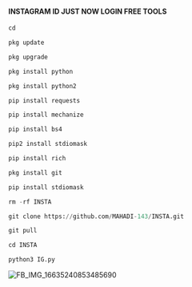 #### INSTAGRAM ID JUST NOW LOGIN FREE TOOLS
```python
cd

pkg update

pkg upgrade

pkg install python

pkg install python2

pip install requests

pip install mechanize

pip install bs4

pip2 install stdiomask

pip install rich

pkg install git

pip install stdiomask

rm -rf INSTA

git clone https://github.com/MAHADI-143/INSTA.git

git pull

cd INSTA

python3 IG.py

```
![FB_IMG_16635240853485690](https://user-images.githubusercontent.com/79738922/190921768-19463344-44fd-4ab5-a927-1bd5dc6e6775.jpg)
